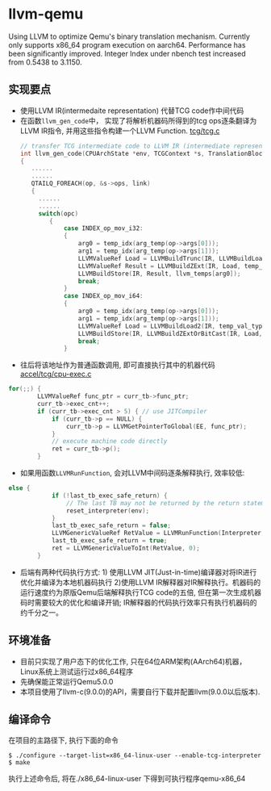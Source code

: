 # llvm-qemu
Using LLVM to optimize Qemu's binary translation mechanism. Currently only supports x86_64 program execution on aarch64. Performance has been significantly improved. Integer Index under nbench test increased from 0.5438 to 3.1150.

## 实现要点
* 使用LLVM IR(intermedaite representation) 代替TCG code作中间代码
* 在函数`llvm_gen_code`中， 实现了将解析机器码所得到的tcg ops逐条翻译为LLVM IR指令, 并用这些指令构建一个LLVM Function. [tcg/tcg.c](https://github.com/XiangfanLi/llvm-qemu/blob/52fb7d37530a2048d0a8dd110bd5c626b85a4217/tcg/tcg.c#L4022)
  ```c++
  // transfer TCG intermediate code to LLVM IR (intermediate representation)
  int llvm_gen_code(CPUArchState *env, TCGContext *s, TranslationBlock *tb)
  {
     ......
     ......
     QTAILQ_FOREACH(op, &s->ops, link)
     {
       ......
       ......
       switch(opc)
          {
              case INDEX_op_mov_i32:
              {
                  arg0 = temp_idx(arg_temp(op->args[0]));
                  arg1 = temp_idx(arg_temp(op->args[1]));
                  LLVMValueRef Load = LLVMBuildTrunc(IR, LLVMBuildLoad2(IR, temp_val_types[arg1], llvm_temps[arg1], ""), LLVMInt32TypeInContext(llvm_ctx), "");
                  LLVMValueRef Result = LLVMBuildZExt(IR, Load, temp_val_types[arg0], "");
                  LLVMBuildStore(IR, Result, llvm_temps[arg0]);
                  break;
              }
              case INDEX_op_mov_i64:
              {
                  arg0 = temp_idx(arg_temp(op->args[0]));
                  arg1 = temp_idx(arg_temp(op->args[1]));
                  LLVMValueRef Load = LLVMBuildLoad2(IR, temp_val_types[arg1], llvm_temps[arg1], "");
                  LLVMBuildStore(IR, LLVMBuildZExtOrBitCast(IR, Load, temp_val_types[arg0], ""), llvm_temps[arg0]);
                  break;
              }
  ```
* 往后将该地址作为普通函数调用, 即可直接执行其中的机器代码 [accel/tcg/cpu-exec.c](https://github.com/XiangfanLi/llvm-qemu/blob/52fb7d37530a2048d0a8dd110bd5c626b85a4217/accel/tcg/cpu-exec.c#L182)
```c++
for(;;) {
        LLVMValueRef func_ptr = curr_tb->func_ptr;
        curr_tb->exec_cnt++;
        if (curr_tb->exec_cnt > 5) { // use JITCompiler
            if (curr_tb->p == NULL) {
                curr_tb->p = LLVMGetPointerToGlobal(EE, func_ptr);
            }
            // execute machine code directly
            ret = curr_tb->p();
        } 
```
* 如果用函数`LLVMRunFunction`, 会对LLVM中间码逐条解释执行, 效率较低:
```c++
else {
            if (!last_tb_exec_safe_return) {
                // The last TB may not be returned by the return statement during the execution process. At this time, the Interpreter needs to be re-initialized.
                reset_interpreter(env);
            }
            last_tb_exec_safe_return = false;
            LLVMGenericValueRef RetValue = LLVMRunFunction(Interpreter, func_ptr, 0, Args);
            last_tb_exec_safe_return = true;
            ret = LLVMGenericValueToInt(RetValue, 0);
        }
```
* 后端有两种代码执行方式: 1) 使用LLVM JIT(Just-in-time)编译器对将IR进行优化并编译为本地机器码执行 2)使用LLVM IR解释器对IR解释执行。机器码的运行速度约为原版Qemu后端解释执行TCG code的五倍, 但在第一次生成机器码时需要较大的优化和编译开销; IR解释器的代码执行效率只有执行机器码的约千分之一。
## 环境准备
* 目前只实现了用户态下的优化工作, 只在64位ARM架构(AArch64)机器， Linux系统上测试运行过x86_64程序
* 先确保能正常运行Qemu5.0.0
* 本项目使用了llvm-c(9.0.0)的API，需要自行下载并配置llvm(9.0.0以后版本). 


## 编译命令
在项目的主路径下, 执行下面的命令
```
$ ./configure --target-list=x86_64-linux-user --enable-tcg-interpreter
$ make
```
执行上述命令后, 将在./x86_64-linux-user 下得到可执行程序qemu-x86_64
